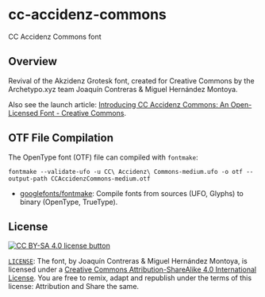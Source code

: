 # cc-accidenz-commons

CC Accidenz Commons font


## Overview

Revival of the Akzidenz Grotesk font, created for Creative Commons by the
Archetypo.xyz team Joaquín Contreras & Miguel Hernández Montoya.

Also see the launch article: [Introducing CC Accidenz Commons: An Open-Licensed Font - Creative Commons][blogpost].

[blogpost]: https://creativecommons.org/2019/10/28/accidenz-commons-open-licensed-font/


## OTF File Compilation

The OpenType font (OTF) file can compiled with `fontmake`:
```shell
fontmake --validate-ufo -u CC\ Accidenz\ Commons-medium.ufo -o otf --output-path CCAccidenzCommons-medium.otf
```
- [googlefonts/fontmake](https://github.com/googlefonts/fontmake): Compile
  fonts from sources (UFO, Glyphs) to binary (OpenType, TrueType).


## License

[![CC BY-SA 4.0 license button][cc-by-sa-png]][cc-by-sa]

[`LICENSE`](LICENSE): The font, by Joaquín Contreras & Miguel Hernández
Montoya,  is licensed  under a [Creative Commons Attribution-ShareAlike 4.0
International License][cc-by-sa]. You are free to remix, adapt and republish
under the terms of this license: Attribution and Share the same.

[cc-by-sa-png]: https://licensebuttons.net/l/by-sa/4.0/88x31.png#floatleft "CC BY-SA 4.0 license button"
[cc-by-sa]: https://creativecommons.org/licenses/by-sa/4.0/ "Creative Commons Attribution-ShareAlike 4.0 International License"
